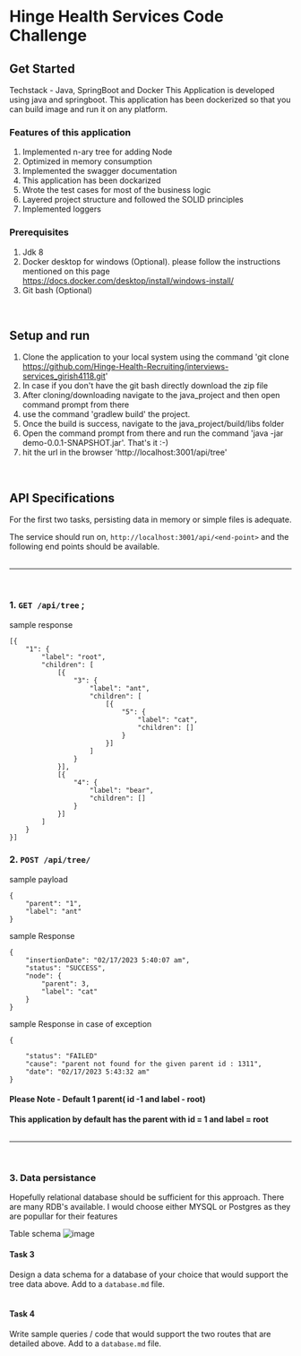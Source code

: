 # Hinge Health Services Code Challenge

## Get Started

Techstack - Java, SpringBoot and Docker
This Application is developed using java and springboot. This application has been dockerized so that you can build image and run it on any platform.
 

### Features of this application
1. Implemented n-ary tree for adding Node
2. Optimized in memory consumption
3. Implemented the swagger documentation
4. This application has been dockarized
5. Wrote the test cases for most of the business logic
6. Layered project structure and followed the SOLID principles
7. Implemented loggers

### Prerequisites
1. Jdk 8 
2. Docker desktop for windows (Optional). please follow the instructions mentioned on this page https://docs.docker.com/desktop/install/windows-install/
3. Git bash (Optional)

&nbsp;
## Setup and run

1. Clone the application to your local system using the command 'git clone https://github.com/Hinge-Health-Recruiting/interviews-services_girish4118.git'
2. In case if you don't have the git bash directly download the zip file
3. After cloning/downloading navigate to the java_project and then open command prompt from there
4. use the command 'gradlew build' the project.
5. Once the build is success, navigate to the java_project/build/libs folder
6. Open the command prompt from there and run the command 'java -jar demo-0.0.1-SNAPSHOT.jar'. That's it :-)
7. hit the url in the browser 'http://localhost:3001/api/tree'



&nbsp;
## API Specifications

For the first two tasks, persisting data in memory or simple files is adequate.

The service should run on, `http://localhost:3001/api/<end-point>` and the following end points should be available.
<br><br>

---
<br>

### 1. `GET /api/tree` ;

sample response

```
[{
	"1": {
		"label": "root",
		"children": [
			[{
				"3": {
					"label": "ant",
					"children": [
						[{
							"5": {
								"label": "cat",
								"children": []
							}
						}]
					]
				}
			}],
			[{
				"4": {
					"label": "bear",
					"children": []
				}
			}]
		]
	}
}]
```


### 2. `POST /api/tree/`

sample payload
```
{
    "parent": "1",
    "label": "ant"
}
```

sample Response
```
{
    "insertionDate": "02/17/2023 5:40:07 am",
    "status": "SUCCESS",
    "node": {
        "parent": 3,
        "label": "cat"
    }
}
```

sample Response in case of exception
```
{

    "status": "FAILED"
    "cause": "parent not found for the given parent id : 1311",
    "date": "02/17/2023 5:43:32 am"
}
```


#### Please Note - Default 1 parent( id -1 and label - root)

**This application by default has the parent with id = 1 and label = root**
<br><br>

---

<br>

### 3. Data persistance

Hopefully relational database should be sufficient for this approach. There are many RDB's available. I would choose either MYSQL or Postgres as they are popullar
for their features

Table schema
![image](https://user-images.githubusercontent.com/43373811/219521367-3514d311-bcf4-436d-bc1d-fe5757db0944.png)


#### Task 3

Design a data schema for a database of your choice that would support the tree data above. Add to a `database.md` file.
<br><br>
#### Task 4

Write sample queries / code that would support the two routes that are detailed above. Add to a `database.md` file.

